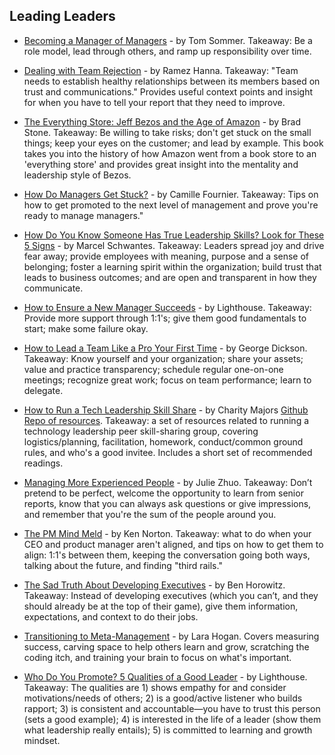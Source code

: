 ## Leading Leaders

- [Becoming a Manager of Managers](https://medium.com/redbubble/becoming-a-manager-of-managers-1d63b883166d) - by Tom Sommer. Takeaway: Be a role model, lead through others, and ramp up responsibility over time.

- [Dealing with Team Rejection](https://informatiq.github.io/2017/06/25/Dealing-with-team-rejection.html) - by Ramez Hanna. Takeaway: "Team needs to establish healthy relationships between its members based on trust and communications." Provides useful context points and insight for when you have to tell your report that they need to improve.

- [The Everything Store: Jeff Bezos and the Age of Amazon](http://a.co/d/4WGjFRq) - by Brad Stone. Takeaway: Be willing to take risks; don't get stuck on the small things; keep your eyes on the customer; and lead by example.  This book takes you into the history of how Amazon went from a book store to an 'everything store' and provides great insight into the mentality and leadership style of Bezos.

- [How Do Managers Get Stuck?](http://www.elidedbranches.com/2017/09/how-do-managers-get-stuck.html) - by Camille Fournier. Takeaway: Tips on how to get promoted to the next level of management and prove you're ready to manage managers."

- [How Do You Know Someone Has True Leadership Skills? Look for These 5 Signs](https://www.inc.com/marcel-schwantes/5-obvious-signs-someone-has-true-leadership-ability-ask-any-employee.html) - by Marcel Schwantes. Takeaway: Leaders spread joy and drive fear away; provide employees with meaning, purpose and a sense of belonging; foster a learning spirit within the organization; build trust that leads to business outcomes; and are open and transparent in how they communicate.

- [How to Ensure a New Manager Succeeds](https://getlighthouse.com/blog/new-manager-how-to-help-succeed) - by Lighthouse. Takeaway: Provide more support through 1:1's; give them good fundamentals to start; make some failure okay.

- [How to Lead a Team Like a Pro Your First Time](https://blog.bonus.ly/how-to-lead-a-team-for-the-first-time) - by George Dickson. Takeaway: Know yourself and your organization; share your assets; value and practice transparency; schedule regular one-on-one meetings; recognize great work; focus on team performance; learn to delegate.

- [How to Run a Tech Leadership Skill Share](https://charity.wtf/2018/08/24/how-to-run-a-tech-leadership-skill-share/) - by Charity Majors [Github Repo of resources](https://github.com/charity/tech-leads-skill-share/). Takeaway: a set of resources related to running a technology leadership peer skill-sharing group, covering logistics/planning, facilitation, homework, conduct/common ground rules, and who's a good invitee. Includes a short set of recommended readings.

- [Managing More Experienced People](https://medium.com/the-year-of-the-looking-glass/managing-more-experienced-people-9893f9903649) - by Julie Zhuo. Takeaway: Don’t pretend to be perfect, welcome the opportunity to learn from senior reports, know that you can always ask questions or give impressions, and remember that you're the sum of the people around you.

- [The PM Mind Meld](https://www.kennorton.com/newsletter/2016-03-02-bringing-the-donuts.html) - by Ken Norton. Takeaway: what to do when your CEO and product manager aren't aligned, and tips on how to get them to align: 1:1's between them, keeping the conversation going both ways, talking about the future, and finding "third rails." 

- [The Sad Truth About Developing Executives](https://a16z.com/2015/03/16/the-sad-truth-about-developing-executives-2/) - by Ben Horowitz. Takeaway: Instead of developing executives (which you can’t, and they should already be at the top of their game), give them information, expectations, and context to do their jobs.

- [Transitioning to Meta-Management](http://larahogan.me/blog/transition-meta-management/) - by Lara Hogan. Covers measuring success, carving space to help others learn and grow, scratching the coding itch, and training your brain to focus on what's important.

- [Who Do You Promote? 5 Qualities of a Good Leader](https://getlighthouse.com/blog/qualities-of-a-good-leader) - by Lighthouse. Takeaway: The qualities are 1) shows empathy for and consider motivations/needs of others; 2) is a good/active listener who builds rapport; 3) is consistent and accountable—you have to trust this person (sets a good example); 4) is interested in the life of a leader (show them what leadership really entails); 5) is committed to learning and growth mindset.
